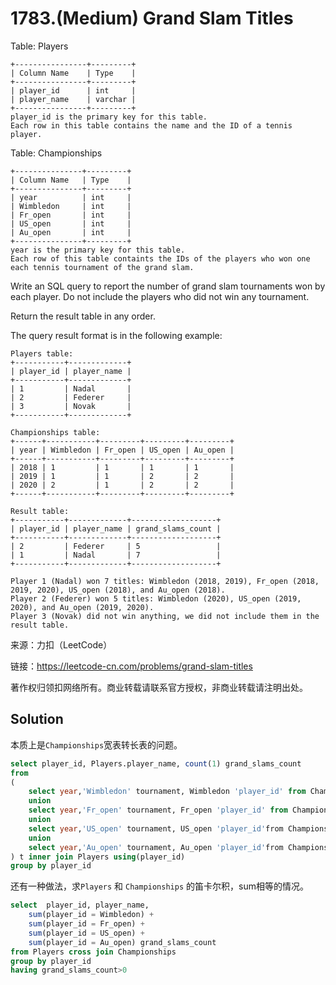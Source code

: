 # 1783.(Medium) Grand Slam Titles

Table: Players
```
+----------------+---------+
| Column Name    | Type    |
+----------------+---------+
| player_id      | int     |
| player_name    | varchar |
+----------------+---------+
player_id is the primary key for this table.
Each row in this table contains the name and the ID of a tennis player.
```

Table: Championships
```
+---------------+---------+
| Column Name   | Type    |
+---------------+---------+
| year          | int     |
| Wimbledon     | int     |
| Fr_open       | int     |
| US_open       | int     |
| Au_open       | int     |
+---------------+---------+
year is the primary key for this table.
Each row of this table containts the IDs of the players who won one each tennis tournament of the grand slam.
```

Write an SQL query to report the number of grand slam tournaments won by each player. Do not include the players who did not win any tournament.

Return the result table in any order.

The query result format is in the following example:
```
Players table:
+-----------+-------------+
| player_id | player_name |
+-----------+-------------+
| 1         | Nadal       |
| 2         | Federer     |
| 3         | Novak       |
+-----------+-------------+

Championships table:
+------+-----------+---------+---------+---------+
| year | Wimbledon | Fr_open | US_open | Au_open |
+------+-----------+---------+---------+---------+
| 2018 | 1         | 1       | 1       | 1       |
| 2019 | 1         | 1       | 2       | 2       |
| 2020 | 2         | 1       | 2       | 2       |
+------+-----------+---------+---------+---------+

Result table:
+-----------+-------------+-------------------+
| player_id | player_name | grand_slams_count |
+-----------+-------------+-------------------+
| 2         | Federer     | 5                 |
| 1         | Nadal       | 7                 |
+-----------+-------------+-------------------+

Player 1 (Nadal) won 7 titles: Wimbledon (2018, 2019), Fr_open (2018, 2019, 2020), US_open (2018), and Au_open (2018).
Player 2 (Federer) won 5 titles: Wimbledon (2020), US_open (2019, 2020), and Au_open (2019, 2020).
Player 3 (Novak) did not win anything, we did not include them in the result table.
```

来源：力扣（LeetCode）

链接：https://leetcode-cn.com/problems/grand-slam-titles 

著作权归领扣网络所有。商业转载请联系官方授权，非商业转载请注明出处。



## Solution 

本质上是`Championships`宽表转长表的问题。

```sql
select player_id, Players.player_name, count(1) grand_slams_count
from 
(
    select year,'Wimbledon' tournament, Wimbledon 'player_id' from Championships
    union
    select year,'Fr_open' tournament, Fr_open 'player_id' from Championships
    union
    select year,'US_open' tournament, US_open 'player_id'from Championships
    union 
    select year,'Au_open' tournament, Au_open 'player_id'from Championships
) t inner join Players using(player_id)
group by player_id
```

还有一种做法，求`Players` 和 `Championships` 的笛卡尔积，sum相等的情况。

```sql
select  player_id, player_name,
    sum(player_id = Wimbledon) + 
    sum(player_id = Fr_open) + 
    sum(player_id = US_open) + 
    sum(player_id = Au_open) grand_slams_count
from Players cross join Championships
group by player_id
having grand_slams_count>0
```
    
